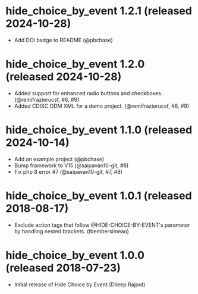 # hide_choice_by_event 1.2.1 (released 2024-10-28)
- Add DOI badge to README (@pbchase)

# hide_choice_by_event 1.2.0 (released 2024-10-28)
- Added support for enhanced radio buttons and checkboxes. (@remifrazierucsf, #6, #9)
- Added CDISC ODM XML for a demo project. (@remifrazierucsf, #6, #9)

# hide_choice_by_event 1.1.0 (released 2024-10-14)
- Add an example project (@pbchase)
- Bump framework to V15 (@saipavan10-git, #8)
- Fix php 8 error #7 (@saipavan10-git, #7, #8)

# hide_choice_by_event 1.0.1 (released 2018-08-17)
- Exclude action tags that follow @HIDE-CHOICE-BY-EVENT's parameter by handling nested brackets. (tbembersimeao)

# hide_choice_by_event 1.0.0 (released 2018-07-23)
- Initial release of Hide Choice by Event (Dileep Rajput)
